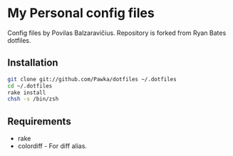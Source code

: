 # My Personal config files

Config files by Povilas Balzaravičius. Repository is forked from Ryan Bates
dotfiles.

## Installation

``` sh
git clone git://github.com/Pawka/dotfiles ~/.dotfiles
cd ~/.dotfiles
rake install
chsh -s /bin/zsh
```

## Requirements

* rake
* colordiff - For diff alias.
